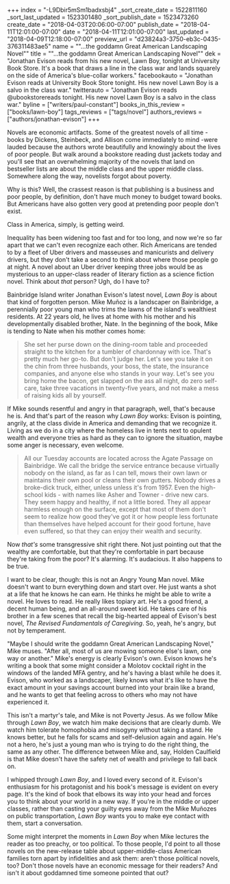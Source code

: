 +++
index = "-L9Dbir5mSm1badxsbj4"
_sort_create_date = 1522811160
_sort_last_updated = 1523301480
_sort_publish_date = 1523473260
create_date = "2018-04-03T20:06:00-07:00"
publish_date = "2018-04-11T12:01:00-07:00"
date = "2018-04-11T12:01:00-07:00"
last_updated = "2018-04-09T12:18:00-07:00"
preview_url = "d23824a3-3750-eb3c-0435-376311483ae5"
name = "\"...the goddamn Great American Landscaping Novel\""
title = "\"...the goddamn Great American Landscaping Novel\""
dek = "Jonathan Evison reads from his new novel, Lawn Boy, tonight at University Book Store. It's a book that draws a line in the class war and lands squarely on the side of America's blue-collar workers."
facebookauto = "Jonathan Evison reads at University Book Store tonight. His new novel Lawn Boy is a salvo in the class war."
twitterauto = "Jonathan Evison reads @ubookstorereads tonight. His new novel Lawn Boy is a salvo in the class war."
byline = ["writers/paul-constant"]
books_in_this_review = ["books/lawn-boy"]
tags_reviews = ["tags/novel"]
authors_reviews = ["authors/jonathan-evison"]
+++

Novels are economic artifacts. Some of the greatest novels of all time - books by Dickens, Steinbeck, and Allison come immediately to mind -were lauded because the authors wrote beautifully and knowingly about the lives of poor people. But walk around a bookstore reading dust jackets today and you'll see that an overwhelming majority of the novels that land on bestseller lists are about the middle class and the upper middle class. Somewhere along the way, novelists forgot about poverty.

Why is this? Well, the crassest reason is that publishing is a business and poor people, by definition, don't have much money to budget toward books. But Americans have also gotten very good at pretending poor people don't exist. 

Class in America, simply, is getting weird. 

Inequality has been widening too fast and for too long, and now we're so far apart that we can't even recognize each other. Rich Americans are tended to by a fleet of Uber drivers and masseuses and manicurists and delivery drivers, but they don't take a second to think about where those people go at night. A novel about an Uber driver keeping three jobs would be as mysterious to an upper-class reader of literary fiction as a science fiction novel. Think about *that* person? Ugh, do I have to?

Bainbridge Island writer Jonathan Evison's latest novel, *Lawn Boy* is about that kind of forgotten person. Mike Muñoz is a landscaper on Bainbridge, a perennially poor young man who trims the lawns of the island's wealthiest residents. At 22 years old, he lives at home with his mother and his developmentally disabled brother, Nate. In the beginning of the book, Mike is tending to Nate when his mother comes home:

<blockquote>She set her purse down on the dining-room table and proceeded straight to the kitchen for a tumbler of chardonnay with ice. That's pretty much her go-to. But don't judge her. Let's see you take it on the chin from three husbands, your boss, the state, the insurance companies, and anyone else who stands in your way. Let's see you bring home the bacon, get slapped on the ass all night, do zero self-care, take three vacations in twenty-five years, and not make a mess of raising kids all by yourself.</blockquote>

If Mike sounds resentful and angry in that paragraph, well, that's because he is. And that's part of the reason why *Lawn Boy* works: Evison is pointing, angrily, at the class divide in America and demanding that we recognize it. Living as we do in a city where the homeless live in tents next to opulent wealth and everyone tries as hard as they can to ignore the situation, maybe some anger is necessary, even welcome.

<blockquote>All our Tuesday accounts are located across the Agate Passage on Bainbridge. We call the bridge the service entrance because virtually nobody on the island, as far as I can tell, mows their own lawn or maintains their own pool or cleans their own gutters. Nobody drives a broke-dick truck, either, unless unless it's from 1957. Even the high-school kids - with names like Asher and Towner - drive new cars. They seem happy and healthy, if not a little bored. They all appear harmless enough on the surface, except that most of them don't seem to realize how good they've got it or how people less fortunate than themselves have helped account for their good fortune, have even suffered, so that they can enjoy their wealth and security.</blockquote>

Now *that's* some transgressive shit right there. Not just pointing out that the wealthy are comfortable, but that they're comfortable in part because they're taking from the poor? It's alarming. It's audacious. It also happens to be true.

I want to be clear, though: this is not an Angry Young Man novel. Mike doesn't want to burn everything down and start over. He just wants a shot at a life that he knows he can earn. He thinks he might be able to write a novel. He loves to read. He really likes topiary art. He's a good friend, a decent human being, and an all-around sweet kid. He takes care of his brother in a few scenes that recall the big-hearted appeal of Evison's best novel, *The Revised Fundamentals of Caregiving*. So, yeah, he's angry, but not by temperament.

"Maybe I should write the goddamn Great American Landscaping Novel," Mike muses. "After all, most of us are mowing someone else's lawn, one way or another." Mike's energy is clearly Evison's own. Evison knows he's writing a book that some might consider a Molotov cocktail right in the windows of the landed MFA gentry, and he's having a blast while he does it. Evison, who worked as a landscaper, likely knows what it's like to have the exact amount in your savings account burned into your brain like a brand, and he wants to get that feeling across to others who may not have experienced it.

This isn't a martyr's tale, and Mike is not Poverty Jesus. As we follow Mike through *Lawn Boy*, we watch him make decisions that are clearly dumb. We watch him tolerate homophobia and misogyny without taking a stand. He knows better, but he falls for scams and self-delusion again and again. He's not a hero, he's just a young man who is trying to do the right thing, the same as any other. The difference between Mike and, say, Holden Caulfield is that Mike doesn't have the safety net of wealth and privilege to fall back on. 

I whipped through *Lawn Boy*, and I loved every second of it. Evison's enthusiasm for his protagonist and his book's message is evident on every page. It's the kind of book that elbows its way into your head and forces you to think about your world in a new way. If you're in the middle or upper classes, rather than casting your guilty eyes away from the Mike Muñozes on public transportation, *Lawn Boy* wants you to make eye contact with them, start a conversation.

Some might interpret the moments in *Lawn Boy* when Mike lectures the reader as too preachy, or too political. To those people, I'd point to all those novels on the new-release table about upper-middle-class American families torn apart by infidelities and ask them: aren't those political novels, too? Don't those novels have an economic message for their readers? And isn't it about goddamned time someone pointed that out?
